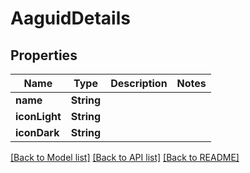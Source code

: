 # AaguidDetails

## Properties
Name | Type | Description | Notes
------------ | ------------- | ------------- | -------------
**name** | **String** |  | 
**iconLight** | **String** |  | 
**iconDark** | **String** |  | 

[[Back to Model list]](../README.md#documentation-for-models) [[Back to API list]](../README.md#documentation-for-api-endpoints) [[Back to README]](../README.md)


